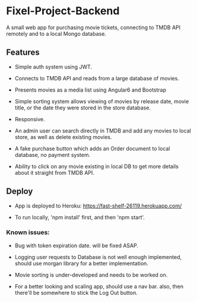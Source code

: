 # Fixel-Project-Backend

A small web app for purchasing movie tickets, connecting to TMDB API remotely and to a local Mongo database.

## Features

* Simple auth system using JWT.

* Connects to TMDB API and reads from a large database of movies.

* Presents movies as a media list using Angular6 and Bootstrap

* Simple sorting system allows viewing of movies by release date, movie title, or the date they were stored in the store database.

* Responsive.

* An admin user can search directly in TMDB and add any movies to local store, as well as delete existing movies.

* A fake purchase button which adds an Order document to local database, no payment system.

* Ability to click on any movie existing in local DB to get more details about it straight from TMDB API.

## Deploy

* App is deployed to Heroku: https://fast-shelf-26119.herokuapp.com/

* To run locally, 'npm install' first, and then 'npm start'.


### Known issues:

* Bug with token expiration date. will be fixed ASAP.

* Logging user requests to Database is not well enough implemented, should use morgan library for a better implementation.

* Movie sorting is under-developed and needs to be worked on.

* For a better looking and scaling app, should use a nav bar. also, then there'll be somewhere to stick the Log Out button.
